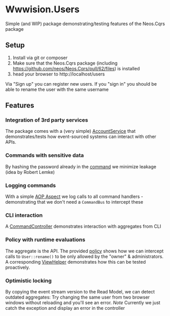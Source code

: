 # Wwwision.Users

Simple (and WIP) package demonstrating/testing features of the Neos.Cqrs package

## Setup

1. Install via git or composer
2. Make sure that the Neos.Cqrs package (including https://github.com/neos/Neos.Cqrs/pull/62/files) is installed
3. head your browser to http://localhost/users

Via "Sign up" you can register new users.
If you "sign in" you should be able to rename the user with the same username

## Features

### Integration of 3rd party services

The package comes with a (very simple) [AccountService](Classes/Domain/Service/AccountService.php) that demonstrates/tests how event-sourced systems can interact with other APIs.

### Commands with sensitive data

By hashing the password already in the [command](Classes/Domain/Aggregate/User/Command/SignUpUser.php) we minimize leakage (idea by Robert Lemke)

### Logging commands

With a simple [AOP Aspect](Classes/Application/Service/CommandLoggerAspect.php) we log calls to all command handlers - demonstrating that we don't need a `CommandBus` to intercept these

### CLI interaction

A [CommandController](Classes/Application/Command/UserCommandController.php) demonstrates interaction with aggregates from CLI

### Policy with runtime evaluations

The aggregate is the API. The provided [policy](https://github.com/bwaidelich/Wwwision.Users/blob/master/Configuration/Policy.yaml#L6) shows how we can intercept calls to `User::rename()` to be only allowed by the "owner" & administrators.
A corresponding [ViewHelper](Classes/Application/ViewHelpers/Security/CanRenameUserViewHelper.php) demonstrates how this can be tested proactively.

### Optimistic locking

By copying the event stream version to the Read Model, we can detect outdated aggregates:
Try changing the same user from two browser windows without reloading and you'll see an error.
*Note* Currently we just catch the exception and display an error in the controller
